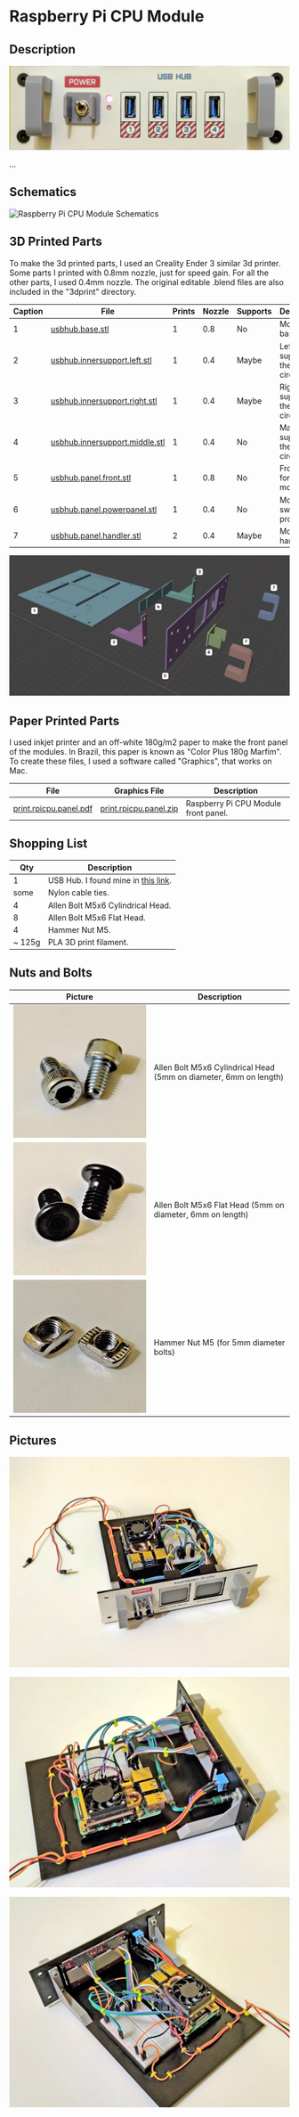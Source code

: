 # Raspberry Pi CPU Module

## Description

![PSU Module](images/panels/panel-usbhub.jpg)

...

## Schematics

![Raspberry Pi CPU Module Schematics](images/schematics/schematics-rpicpumodule.jpg)

## 3D Printed Parts

To make the 3d printed parts, I used an Creality Ender 3 similar 3d printer. Some parts I printed with 0.8mm nozzle, just for speed gain. For all the other parts, I used 0.4mm nozzle. The original editable .blend files are also included in the "3dprint" directory.

Caption|File|Prints|Nozzle|Supports|Description|
|---|---|---|---|---|---|
| 1|[usbhub.base.stl](./3dprint/usbhub/usbhub.base.stl)|1|0.8|No|Module base.|
| 2|[usbhub.innersupport.left.stl](./3dprint/usbhub/usbhub.innersupport.left.stl)|1|0.4|Maybe|Left inner support for the usb hub circuit.|
| 3|[usbhub.innersupport.right.stl](./3dprint/usbhub/usbhub.innersupport.right.stl)|1|0.4|Maybe|Right inner support for the usb hub circuit.|
| 4|[usbhub.innersupport.middle.stl](./3dprint/usbhub/usbhub.innersupport.middle.stl) |1|0.4|No|Main inner support for the usb hub circuit.|
| 5|[usbhub.panel.front.stl](./3dprint/usbhub/usbhub.panel.front.stl) |1|0.8|No|Front panel for the module.|
| 6|[usbhub.panel.powerpanel.stl](./3dprint/usbhub/usbhub.panel.powerpanel.stl)|1|0.4|No|Module switch protector.|
| 7|[usbhub.panel.handler.stl](./3dprint/usbhub/usbhub.panel.handler.stl)|2|0.4|Maybe|Module handlers.|


![3D Printed Parts for Raspberry Pi CPU Module](images/3dprinted/3dprint-module-rpicpu.jpg)

## Paper Printed Parts

I used inkjet printer and an off-white 180g/m2 paper to make the front panel of the modules. In Brazil, this paper is known as "Color Plus 180g Marfim". To create these files, I used a software called "Graphics", that works on Mac.

|File|Graphics File|Description|
|---|---|---|
|[print.rpicpu.panel.pdf](./print/print.rpicpu.panel.pdf)|[print.rpicpu.panel.zip](./print/print.rpicpu.panel.zip)|Raspberry Pi CPU Module front panel.|

## Shopping List

Qty|Description|
|---|---|
|  1| USB Hub. I found mine in [this link](https://pt.aliexpress.com/item/1005001774949015.html). |
| some|Nylon cable ties.|
|  4|Allen Bolt M5x6 Cylindrical Head.|
|  8|Allen Bolt M5x6 Flat Head.|
|  4|Hammer Nut M5.|
| ~ 125g | PLA 3D print filament.|



## Nuts and Bolts

Picture|Description|
|---|---|
|![PSU Module](images/nutsandbolts/nutsandbolts01.jpg)|Allen Bolt M5x6 Cylindrical Head (5mm on diameter, 6mm on length)|
|![PSU Module](images/nutsandbolts/nutsandbolts02.jpg)|Allen Bolt M5x6 Flat Head (5mm on diameter, 6mm on length)|
|![PSU Module](images/nutsandbolts/nutsandbolts03.jpg)|Hammer Nut M5 (for 5mm diameter bolts)|

## Pictures

![Raspberry Pi CPU Module (whole)](images/pictures/picture-rpicpu-001.jpg)

![Raspberry Pi CPU Module (left)](images/pictures/picture-rpicpu-002.jpg)

![Raspberry Pi CPU (right)](images/pictures/picture-rpicpu-003.jpg)


